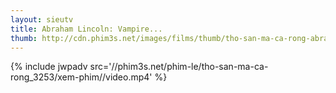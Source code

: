 ```yaml
---
layout: sieutv
title: Abraham Lincoln: Vampire...
thumb: http://cdn.phim3s.net/images/films/thumb/tho-san-ma-ca-rong-abraham-lincoln-vampire-hunter-2012.jpg
---
```

{% include jwpadv src='//phim3s.net/phim-le/tho-san-ma-ca-rong_3253/xem-phim//video.mp4' %}